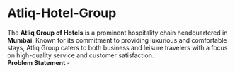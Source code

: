 # Atliq-Hotel-Group   

The **Atliq Group of Hotels** is a prominent hospitality chain headquartered in **Mumbai**. Known for its commitment to providing luxurious and comfortable stays, Atliq Group caters to both business and leisure travelers with a focus on high-quality service and customer satisfaction.   
**Problem Statement** -    

